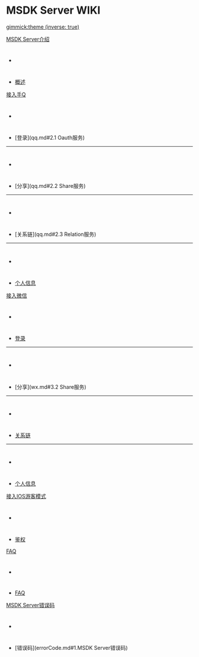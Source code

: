 # MSDK Server WIKI

[gimmick:theme (inverse: true)](cerulean)

[MSDK Server介绍]()

  * # 
  * [概述](index.md#1.概述)

[接入手Q]()

  * # 
  * [登录](qq.md#2.1 Oauth服务)
  - - - -
  * # 
  * [分享](qq.md#2.2 Share服务)
  - - - -
  * # 
  * [关系链](qq.md#2.3 Relation服务)
  - - - -
  * # 
  * [个人信息](qq.md#2.4.profile服务)
 
[接入微信]()

  * # 
  * [登录](wx.md#3.1auth服务)
  - - - -
  * # 
  * [分享](wx.md#3.2 Share服务)
  - - - -
  * # 
  * [关系链](wx.md#3.3.Relation服务)
  - - - -
  * # 
  * [个人信息](wx.md#3.4.Profile服务)
  
[接入IOS游客模式]()

  * # 
  * [鉴权](guest.md#4.游客模式)
 

[FAQ]()

  * # 
  * [FAQ](faq.md#FAQ)

  
[MSDK Server错误码]()

  * # 
  * [错误码](errorCode.md#1.MSDK Server错误码)
  
